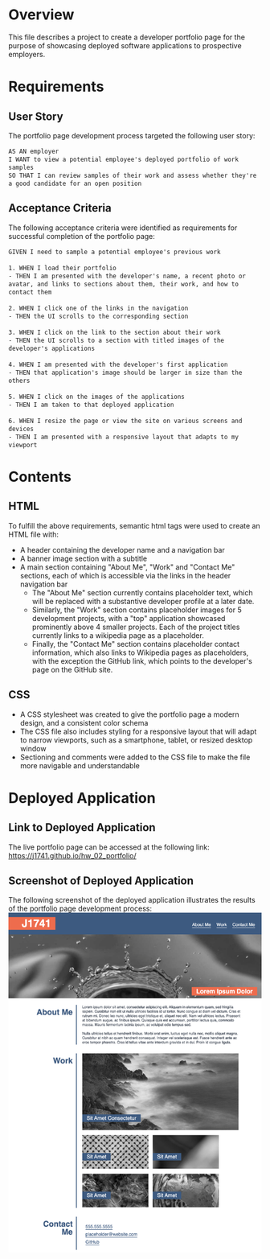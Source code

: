 # Overview
This file describes a project to create a developer portfolio page for the purpose of showcasing deployed software applications to prospective employers.

# Requirements

## User Story
The portfolio page development process targeted the following user story:

```
AS AN employer
I WANT to view a potential employee's deployed portfolio of work samples
SO THAT I can review samples of their work and assess whether they're a good candidate for an open position
```

## Acceptance Criteria
The following acceptance criteria were identified as requirements for successful completion of the portfolio page:

```
GIVEN I need to sample a potential employee's previous work

1. WHEN I load their portfolio
- THEN I am presented with the developer's name, a recent photo or avatar, and links to sections about them, their work, and how to contact them

2. WHEN I click one of the links in the navigation
- THEN the UI scrolls to the corresponding section

3. WHEN I click on the link to the section about their work
- THEN the UI scrolls to a section with titled images of the developer's applications

4. WHEN I am presented with the developer's first application
- THEN that application's image should be larger in size than the others

5. WHEN I click on the images of the applications
- THEN I am taken to that deployed application

6. WHEN I resize the page or view the site on various screens and devices
- THEN I am presented with a responsive layout that adapts to my viewport
```

# Contents

## HTML
To fulfill the above requirements, semantic html tags were used to create an HTML file with:
- A header containing the developer name and a navigation bar
- A banner image section with a subtitle
- A main section containing "About Me", "Work" and "Contact Me" sections, each of which is accessible via the links in the header navigation bar
  - The "About Me" section currently contains placeholder text, which will be replaced with a substantive developer profile at a later date.
  - Similarly, the "Work" section contains placeholder images for 5 development projects, with a "top" application showcased prominently above 4 smaller projects. Each of the project titles currently links to a wikipedia page as a placeholder.
  - Finally, the "Contact Me" section contains placeholder contact information, which also links to Wikipedia pages as placeholders, with the exception the GitHub link, which points to the developer's page on the GitHub site.

## CSS
- A CSS stylesheet was created to give the portfolio page a modern design, and a consistent color schema
- The CSS file also includes styling for a responsive layout that will adapt to narrow viewports, such as a smartphone, tablet, or resized desktop window
- Sectioning and comments were added to the CSS file to make the file more navigable and understandable

# Deployed Application

## Link to Deployed Application
The live portfolio page can be accessed at the following link: 
https://j1741.github.io/hw_02_portfolio/

## Screenshot of Deployed Application
The following screenshot of the deployed application illustrates the results of the portfolio page development process: 
![Alt text](./screenshot.png?raw=true "Screenshot Of Portfolio Page")